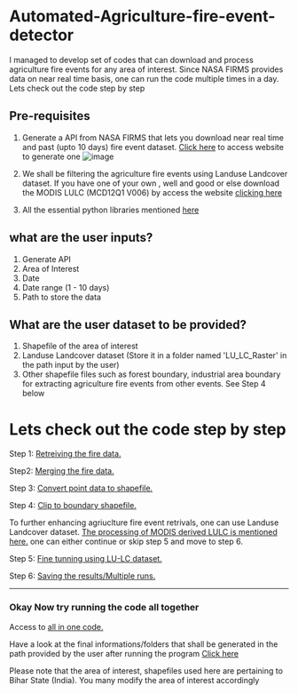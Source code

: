 # Automated-Agriculture-fire-event-detector
I managed to develop set of codes that can download and process agriculture fire events for any area of interest. Since NASA FIRMS provides data on near real time basis, one can run the code multiple times in a day. Lets check out the code step by step

## Pre-requisites
1. Generate a API from NASA FIRMS that lets you download near real time and past (upto 10 days) fire event dataset. [Click here](https://firms.modaps.eosdis.nasa.gov/api/area/) to access website to generate one
![image](https://user-images.githubusercontent.com/83420459/201974345-2780ca02-5577-4e28-aea3-4e09582b02bb.png)

2. We shall be filtering the agriculture fire events using Landuse Landcover dataset. If you have one of your own , well and good or else download the MODIS LULC (MCD12Q1 V006) by access the website [clicking here](https://lpdaac.usgs.gov/products/mcd12q1v006/)
3. All the essential python libraries mentioned [here](https://github.com/moorthynair/Automated-Agriculture-fire-event-detector/blob/main/requirement.txt)

## what are the user inputs?
1. Generate API
2. Area of Interest
3. Date
4. Date range (1 - 10 days)
5. Path to store the data

## What are the user dataset to be provided?
1. Shapefile of the area of interest
2. Landuse Landcover dataset (Store it in a folder named 'LU_LC_Raster' in the path input by the user) 
3. Other shapefile files such as forest boundary, industrial area boundary for extracting agriculture fire events from other events. See Step 4 below 

# Lets check out the code step by step
Step 1: [Retreiving the fire data.](https://github.com/moorthynair/Automated-Agriculture-fire-event-detector/blob/main/Step_1_Retreivng%20the%20fire%20data.py) 

Step2: [Merging the fire data.](https://github.com/moorthynair/Automated-Agriculture-fire-event-detector/blob/main/Step_2_merging%20of%20data.py) 

Step 3: [Convert point data to shapefile.](https://github.com/moorthynair/Automated-Agriculture-fire-event-detector/blob/main/Step_3_Convert%20fire%20data%20point%20to%20shapefile.py) 

Step 4: [Clip to boundary shapefile.](https://github.com/moorthynair/Automated-Agriculture-fire-event-detector/blob/main/Step_4_Clip%20to%20boundary.py) 

To further enhancing agriuclture fire event retrivals, one can use Landuse Landcover dataset. [The processing of MODIS derived LULC is mentioned here.](https://github.com/moorthynair/Automated-Agriculture-fire-event-detector/blob/main/LU_LC%20Retreivals.py) one can either continue or skip step 5 and move to step 6. 

Step 5: [Fine tunning using LU-LC dataset.](https://github.com/moorthynair/Automated-Agriculture-fire-event-detector/blob/main/Step_5_Fine%20tunning%20by%20assigning%20land%20class.py)

Step 6: [Saving the results/Multiple runs.](https://github.com/moorthynair/Automated-Agriculture-fire-event-detector/blob/main/Step_6_Save%20the%20results.py)

------

### Okay Now try running the code all together 
Access to [all in one code.](https://github.com/moorthynair/Automated-Agriculture-fire-event-detector/blob/main/All%20in%20one%20code.py)

Have a look at the final informations/folders that shall be generated in the path provided by the user after running the program [Click here](https://github.com/moorthynair/Automated-Agriculture-fire-event-detector/blob/main/Final%20Path.png)

Please note that the area of interest, shapefiles used here are pertaining to Bihar State (India). You many modify the area of interest accordingly
